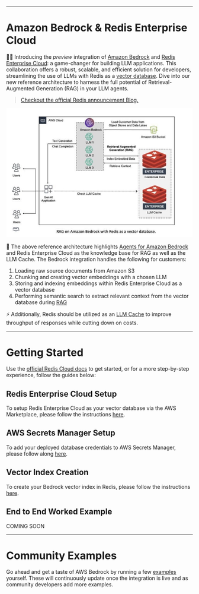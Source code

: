 -------
# Amazon Bedrock & Redis Enterprise Cloud

💪🏼 Introducing the *preview* integration of [Amazon Bedrock](https://aws.amazon.com/bedrock/) and [Redis Enterprise Cloud](https://redis.com/redis-enterprise-cloud/overview/): a game-changer for building LLM applications. This collaboration offers a robust, scalable, and efficient solution for developers, streamlining the use of LLMs with Redis as a [vector database](https://redis.com/solutions/use-cases/vector-database). Dive into our new reference architecture to harness the full potential of Retrieval-Augmented Generation (RAG) in your LLM agents.

> [Checkout the official Redis announcement Blog.](http://redis.com/blog/amazon-bedrock-integration-with-redis-enterprise/)

![bedrock-redis-ref-arch.jpg](./docs/assets/bedrock-redis-ref-arch.jpg)

🧠 The above reference architecture highlights [Agents for Amazon Bedrock](https://aws.amazon.com/blogs/aws/preview-connect-foundation-models-to-your-company-data-sources-with-agents-for-amazon-bedrock/) and Redis Enterprise Cloud as the knowledge base for RAG as well as the LLM Cache. The Bedrock integration handles the following for customers:
1. Loading raw source documents from Amazon S3
2. Chunking and creating vector embeddings with a chosen LLM
3. Storing and indexing embeddings within Redis Enterprise Cloud as a vector database
4. Performing semantic search to extract relevant context from the vector database during [RAG](https://docs.aws.amazon.com/sagemaker/latest/dg/jumpstart-foundation-models-customize-rag.html)

⚡ Additionally, Redis should be utilized as an [LLM Cache](https://www.redisvl.com/docs/html/user_guide/llmcache_03.html) to improve throughput of responses while cutting down on costs.

------

# Getting Started

Use the [official Redis Cloud docs](https://docs.redis.com/latest/rc/cloud-integrations/aws-marketplace/aws-bedrock/) to get started, or for a more step-by-step experience, follow the guides below:

## Redis Enterprise Cloud Setup
To setup Redis Enterprise Cloud as your vector database via the AWS Marketplace, please follow the instructions [here](./docs/redis-enterprise-cloud-setup.md).

## AWS Secrets Manager Setup
To add your deployed database credentials to AWS Secrets Manager, please follow along [here](./docs/aws-secret-manager-setup.md).

## Vector Index Creation
To create your Bedrock vector index in Redis, please follow the instructions [here](./docs/vector-index-creation.md).

## End to End Worked Example
COMING SOON

_____


# Community Examples
Go ahead and get a taste of AWS Bedrock by running a few [examples](./examples) yourself. These will continuously update once the integration is live and as community developers add more examples.
